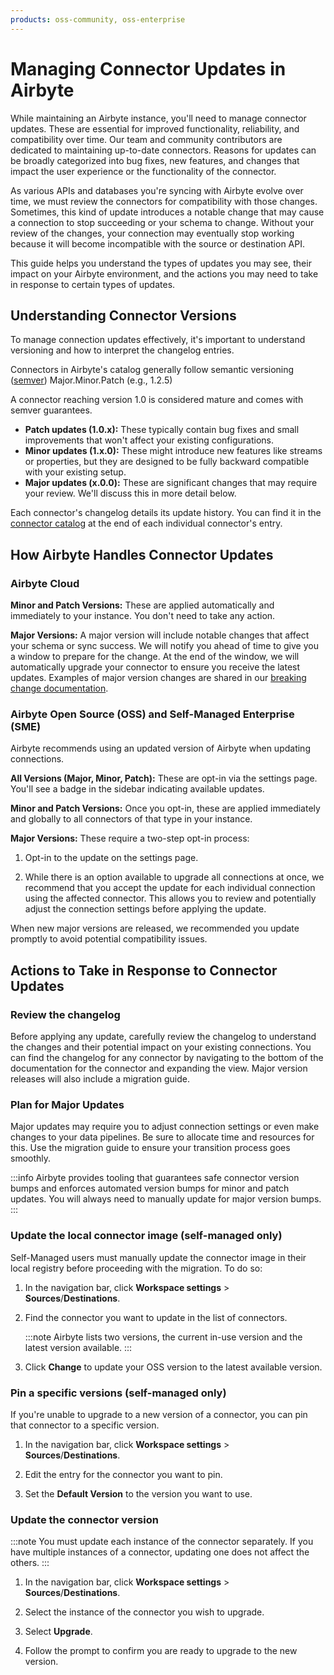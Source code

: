 ```yaml
---
products: oss-community, oss-enterprise
---
```


# Managing Connector Updates in Airbyte

While maintaining an Airbyte instance, you'll need to manage connector updates. These are essential for improved functionality, reliability, and compatibility over time. Our team and community contributors are dedicated to maintaining up-to-date connectors. Reasons for updates can be broadly categorized into bug fixes, new features, and changes that impact the user experience or the functionality of the connector.

As various APIs and databases you're syncing with Airbyte evolve over time, we must review the connectors for compatibility with those changes. Sometimes, this kind of update introduces a notable change that may cause a connection to stop succeeding or your schema to change.  Without your review of the changes, your connection may eventually stop working because it will become incompatible with the source or destination API.

This guide helps you understand the types of updates you may see, their impact on your Airbyte environment, and the actions you may need to take in response to certain types of updates.

## Understanding Connector Versions

To manage connection updates effectively, it's important to understand versioning and how to interpret the changelog entries.

Connectors in Airbyte's catalog generally follow semantic versioning ([semver](https://semver.org/)) Major.Minor.Patch (e.g., 1.2.5)

A connector reaching version 1.0 is considered mature and comes with semver guarantees. 

* **Patch updates (1.0.x):** These typically contain bug fixes and small improvements that won't affect your existing configurations.
* **Minor updates (1.x.0):** These might introduce new features like streams or properties, but they are designed to be fully backward compatible with your existing setup.
* **Major updates (x.0.0):** These are significant changes that may require your review. We'll discuss this in more detail below.

Each connector's changelog details its update history. You can find it in the [connector catalog](/integrations/) at the end of each individual connector's entry.

<Arcade id="vMZISMWeitH8X7kT1ArF" title="Review a Connector Changelog" paddingBottom="calc(61.37931034482759% + 41px)" />

## How Airbyte Handles Connector Updates

### Airbyte Cloud

**Minor and Patch Versions:** These are applied automatically and immediately to your instance. You don't need to take any action.

**Major Versions:** A major version will include notable changes that affect your schema or sync success. We will notify you ahead of time to give you a window to prepare for the change. At the end of the window, we will automatically upgrade your connector to ensure you receive the latest updates. Examples of major version changes are shared in our [breaking change documentation](/platform/using-airbyte/schema-change-management#major-connector-version-upgrades).

### Airbyte Open Source (OSS) and Self-Managed Enterprise (SME)

Airbyte recommends using an updated version of Airbyte when updating connections.

**All Versions (Major, Minor, Patch):** These are opt-in via the settings page. You'll see a badge in the sidebar indicating available updates.

**Minor and Patch Versions:** Once you opt-in, these are applied immediately and globally to all connectors of that type in your instance.

**Major Versions:** These require a two-step opt-in process:
1. Opt-in to the update on the settings page.

2. While there is an option available to upgrade all connections at once, we recommend that you accept the update for each individual connection using the affected connector. This allows you to review and potentially adjust the connection settings before applying the update.

<Arcade id="WfelDcLx6EivqngiTlFR" title="Settings > Connector Upgrade Prompts" paddingBottom="calc(61.37931034482759% + 41px)" />

When new major versions are released, we recommended you update promptly to avoid potential compatibility issues.

## Actions to Take in Response to Connector Updates

### Review the changelog

Before applying any update, carefully review the changelog to understand the changes and their potential impact on your existing connections. You can find the changelog for any connector by navigating to the bottom of the documentation for the connector and expanding the view. Major version releases will also include a migration guide.

### Plan for Major Updates

Major updates may require you to adjust connection settings or even make changes to your data pipelines. Be sure to allocate time and resources for this. Use the migration guide to ensure your transition process goes smoothly.

:::info
Airbyte provides tooling that guarantees safe connector version bumps and enforces automated version bumps for minor and patch updates.  You will always need to manually update for major version bumps.
:::

### Update the local connector image (self-managed only)

Self-Managed users must manually update the connector image in their local registry before proceeding with the migration. To do so:

1. In the navigation bar, click **Workspace settings** > **Sources**/**Destinations**.

2. Find the connector you want to update in the list of connectors.

    :::note
    Airbyte lists two versions, the current in-use version and the latest version available.
    :::

3. Click **Change** to update your OSS version to the latest available version.

### Pin a specific versions (self-managed only)

If you're unable to upgrade to a new version of a connector, you can pin that connector to a specific version.

1. In the navigation bar, click **Workspace settings** > **Sources**/**Destinations**.

2. Edit the entry for the connector you want to pin.

3. Set the **Default Version** to the version you want to use.

### Update the connector version

:::note
You must update each instance of the connector separately. If you have multiple instances of a connector, updating one does not affect the others.
:::

1. In the navigation bar, click **Workspace settings** > **Sources**/**Destinations**.

2. Select the instance of the connector you wish to upgrade.

3. Select **Upgrade**.

4. Follow the prompt to confirm you are ready to upgrade to the new version.
